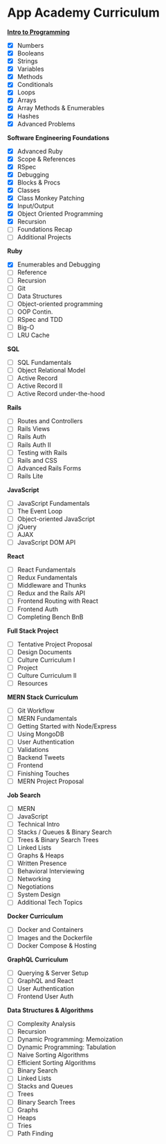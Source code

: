 
# App Academy Curriculum

[**Intro to Programming**](https://open.appacademy.io/learn/full-stack-online/full-stack-online-intro-to-programming/)
- [x] Numbers
- [x] Booleans
- [x] Strings
- [x] Variables
- [x] Methods
- [x] Conditionals
- [x] Loops
- [x] Arrays
- [x] Array Methods & Enumerables
- [x] Hashes
- [x] Advanced Problems

**Software Engineering Foundations**
- [x] Advanced Ruby
- [x] Scope & References
- [x] RSpec
- [x] Debugging
- [x] Blocks & Procs
- [x] Classes
- [x] Class Monkey Patching
- [x] Input/Output
- [x] Object Oriented Programming
- [x] Recursion
- [ ] Foundations Recap
- [ ] Additional Projects

**Ruby**
- [x] Enumerables and Debugging
- [ ] Reference
- [ ] Recursion
- [ ] Git
- [ ] Data Structures
- [ ] Object-oriented programming
- [ ] OOP Contin.
- [ ] RSpec and TDD
- [ ] Big-O
- [ ] LRU Cache

**SQL**
- [ ] SQL Fundamentals
- [ ] Object Relational Model
- [ ] Active Record
- [ ] Active Record II
- [ ] Active Record under-the-hood

**Rails**
- [ ] Routes and Controllers
- [ ] Rails Views
- [ ] Rails Auth
- [ ] Rails Auth II
- [ ] Testing with Rails
- [ ] Rails and CSS
- [ ] Advanced Rails Forms
- [ ] Rails Lite

**JavaScript**
- [ ] JavaScript Fundamentals
- [ ] The Event Loop
- [ ] Object-oriented JavaScript
- [ ] jQuery
- [ ] AJAX
- [ ] JavaScript DOM API

**React**
- [ ] React Fundamentals
- [ ] Redux Fundamentals
- [ ] Middleware and Thunks
- [ ] Redux and the Rails API
- [ ] Frontend Routing with React
- [ ] Frontend Auth
- [ ] Completing Bench BnB

**Full Stack Project**
- [ ] Tentative Project Proposal
- [ ] Design Documents
- [ ] Culture Curriculum I
- [ ] Project
- [ ] Culture Curriculum II
- [ ] Resources

**MERN Stack Curriculum**
- [ ] Git Workflow
- [ ] MERN Fundamentals
- [ ] Getting Started with Node/Express
- [ ] Using MongoDB
- [ ] User Authentication
- [ ] Validations
- [ ] Backend Tweets
- [ ] Frontend
- [ ] Finishing Touches
- [ ] MERN Project Proposal

**Job Search**
- [ ] MERN
- [ ] JavaScript
- [ ] Technical Intro
- [ ] Stacks / Queues & Binary Search
- [ ] Trees & Binary Search Trees
- [ ] Linked Lists
- [ ] Graphs & Heaps
- [ ] Written Presence
- [ ] Behavioral Interviewing
- [ ] Networking
- [ ] Negotiations
- [ ] System Design
- [ ] Additional Tech Topics

**Docker Curriculum**
- [ ] Docker and Containers
- [ ] Images and the Dockerfile
- [ ] Docker Compose & Hosting

**GraphQL Curriculum**
- [ ] Querying & Server Setup
- [ ] GraphQL and React
- [ ] User Authentication
- [ ] Frontend User Auth

**Data Structures & Algorithms**
- [ ] Complexity Analysis
- [ ] Recursion
- [ ] Dynamic Programming: Memoization
- [ ] Dynamic Programming: Tabulation
- [ ] Naive Sorting Algorithms
- [ ] Efficient Sorting Algorithms
- [ ] Binary Search
- [ ] Linked Lists
- [ ] Stacks and Queues
- [ ] Trees
- [ ] Binary Search Trees
- [ ] Graphs
- [ ] Heaps
- [ ] Tries
- [ ] Path Finding
